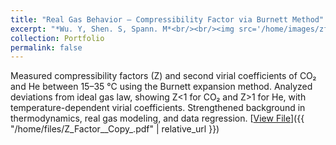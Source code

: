 ```yaml
---
title: "Real Gas Behavior – Compressibility Factor via Burnett Method"
excerpt: "*Wu. Y, Shen. S, Spann. M*<br/><br/><img src='/home/images/zfactor.jpg' style='width:500px; height:auto; margin:auto;'> <br/><br/>Measured compressibility factors (Z) and second virial coefficients of CO₂ and He between 15–35 °C using the Burnett expansion method. Analyzed deviations from ideal gas law, showing Z<1 for CO₂ and Z>1 for He, with temperature-dependent virial coefficients. Strengthened background in thermodynamics, real gas modeling, and data regression."
collection: Portfolio
permalink: false
---
```


Measured compressibility factors (Z) and second virial coefficients of CO₂ and He between 15–35 °C using the Burnett expansion method. Analyzed deviations from ideal gas law, showing Z<1 for CO₂ and Z>1 for He, with temperature-dependent virial coefficients. Strengthened background in thermodynamics, real gas modeling, and data regression.
[<u>View File</u>]({{ "/home/files/Z_Factor__Copy_.pdf" | relative_url }})




